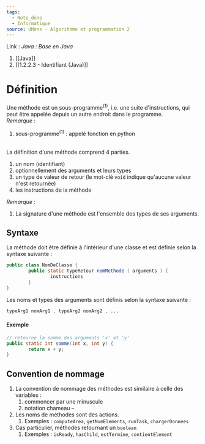 ```yaml
---
tags:
  - Note_done
  - Informatique
source: UMons - Algorithme et programmation 2
---
```


Link :
_Java : Base en Java_
1. [[Java]]
2. [[1.2.2.3 - Identifiant (Java)]]

# Définition
Une méthode est un sous-programme$^{(1)}$, i.e. une suite d'instructions, qui peut être appelée depuis un autre endroit dans le programme.
\
_Remarque_ :
1. sous-programme$^{(1)}$ : appelé fonction en python

\
La définition d'une méthode comprend 4 parties. 
1. un nom (identifiant) 
2. optionnellement des arguments et leurs types 
3. un type de valeur de retour (le mot-clé `void` indique qu'aucune valeur n'est retournée) 
4. les instructions de la méthode 

_Remarque_ :
1. La signature d'une méthode est l'ensemble des types de ses arguments.

## Syntaxe
La méthode doit être définie à l'intérieur d'une classe et est définie selon la syntaxe suivante :
```java
public class NomDeClasse {
		public static typeRetour nomMethode ( arguments ) { 
				instructions 
		}
}
```
Les noms et types des arguments sont définis selon la syntaxe suivante : 
```java
typeArg1 nomArg1 , typeArg2 nomArg2 , ...
```

#### Exemple
```java
// retourne la somme des arguments 'x' et 'y' 
public static int somme(int x, int y) { 
		return x + y; 
}
```

## Convention de nommage
1. La convention de nommage des méthodes est similaire à celle des variables : 
	1. commencer par une minuscule
	2. notation chameau – 
2. Les noms de méthodes sont des actions. 
	1. Exemples : `computeArea`, `getNumElements`, `runTask`, `chargerDonnees`  
3. Cas particulier, méthodes retournant un `boolean` 
	1. Exemples : `isReady`, `hasChild`, `estTermine`, `contientElement`

